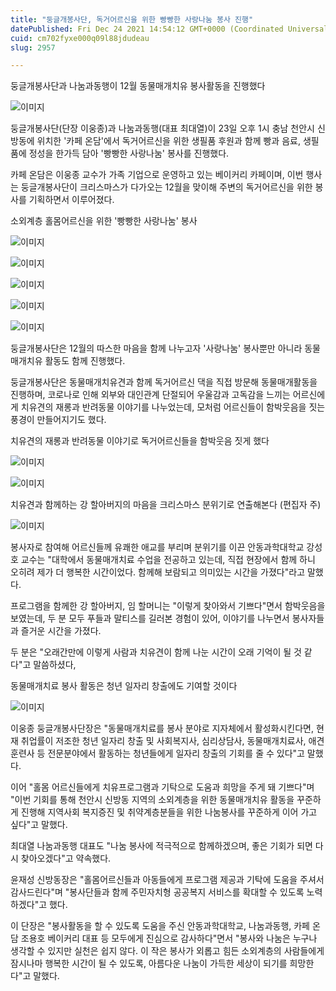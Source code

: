 ```yaml
---
title: "둥글개봉사단, 독거어르신을 위한 빵빵한 사랑나눔 봉사 진행"
datePublished: Fri Dec 24 2021 14:54:12 GMT+0000 (Coordinated Universal Time)
cuid: cm702fyxe000q09l88jdudeau
slug: 2957

---
```



둥글개봉사단과 나눔과동행이 12월 동물매개치유 봉사활동을 진행했다

![이미지](https://cdn.hashnode.com/res/hashnode/image/upload/v1739253167186/debbcd8b-ffa4-4b14-b60f-30adc0f41c72.jpeg)

둥글개봉사단(단장 이웅종)과 나눔과동행(대표 최대열)이 23일 오후 1시 충남 천안시 신방동에 위치한 '카페 온담'에서 독거어르신을 위한 생필품 후원과 함께 빵과 음료, 생필품에 정성을 한가득 담아 '빵빵한 사랑나눔' 봉사를 진행했다.

카페 온담은 이웅종 교수가 가족 기업으로 운영하고 있는 베이커리 카페이며, 이번 행사는 둥글개봉사단이 크리스마스가 다가오는 12월을 맞이해 주변의 독거어르신을 위한 봉사를 기획하면서 이루어졌다.

소외계층 홀몸어르신을 위한 '빵빵한 사랑나눔' 봉사

![이미지](https://cdn.hashnode.com/res/hashnode/image/upload/v1739253169405/36536a30-4539-480e-b64c-9fe3e0e64c48.jpeg)

![이미지](https://cdn.hashnode.com/res/hashnode/image/upload/v1739253172103/f143f8d5-3252-405a-ae30-59c7be6eee8f.jpeg)

![이미지](https://cdn.hashnode.com/res/hashnode/image/upload/v1739253174433/821da1fb-584d-4b9f-ac03-0261e0c527fd.jpeg)

![이미지](https://cdn.hashnode.com/res/hashnode/image/upload/v1739253176610/18cba0f7-2f3a-43ee-bf72-3b70b72fd380.jpeg)

![이미지](https://cdn.hashnode.com/res/hashnode/image/upload/v1739253179141/13127561-3398-409a-a7fe-0c2376d84b00.jpeg)

둥글개봉사단은 12월의 따스한 마음을 함께 나누고자 '사랑나눔' 봉사뿐만 아니라 동물매개치유 활동도 함께 진행했다.

둥글개봉사단은 동물매개치유견과 함께 독거어르신 댁을 직접 방문해 동물매개활동을 진행하며, 코로나로 인해 외부와 대인관계 단절되어 우울감과 고독감을 느끼는 어르신에게 치유견의 재롱과 반려동물 이야기를 나누었는데, 모처럼 어르신들이 함박웃음을 짓는 풍경이 만들어지기도 했다.

치유견의 재롱과 반려동물 이야기로 독거어르신들을 함박웃음 짓게 했다

![이미지](https://cdn.hashnode.com/res/hashnode/image/upload/v1739253181825/2a123d05-e291-45af-9e91-af3102b84435.jpeg)

![이미지](https://cdn.hashnode.com/res/hashnode/image/upload/v1739253184216/7c58a408-b0f9-4128-9de1-86e3a29386f9.jpeg)

치유견과 함께하는 강 할아버지의 마음을 크리스마스 분위기로 연출해본다 (편집자 주)

![이미지](https://cdn.hashnode.com/res/hashnode/image/upload/v1739253186545/b7eda3fe-f930-4af4-94a3-867837331cbe.png)

봉사자로 참여해 어르신들께 유쾌한 애교를 부리며 분위기를 이끈 안동과학대학교 강성호 교수는 "대학에서 동물매개치료 수업을 전공하고 있는데, 직접 현장에서 함께 하니 오히려 제가 더 행복한 시간이었다. 함께해 보람되고 의미있는 시간을 가졌다"라고 말했다.

프로그램을 함께한 강 할아버지, 임 할머니는 "이렇게 찾아와서 기쁘다"면서 함박웃음을 보였는데, 두 분 모두 푸들과 말티스를 길러본 경험이 있어, 이야기를 나누면서 봉사자들과 즐거운 시간을 가졌다.

두 분은 "오래간만에 이렇게 사람과 치유견이 함께 나눈 시간이 오래 기억이 될 것 같다"고 말씀하셨다,

동물매개치료 봉사 활동은 청년 일자리 창출에도 기여할 것이다

![이미지](https://cdn.hashnode.com/res/hashnode/image/upload/v1739253189112/f160067e-518c-4c69-a17d-f3418f5a80fe.jpeg)

이웅종 둥글개봉사단장은 "동물매개치료를 봉사 분야로 지자체에서 활성화시킨다면, 현재 취업률이 저조한 청년 일자리 창출 및 사회복지사, 심리상담사, 동물매개치료사, 애견훈련사 등 전문분야에서 활동하는 청년들에게 일자리 창출의 기회를 줄 수 있다"고 말했다.

이어 "홀몸 어르신들에게 치유프로그램과 기탁으로 도움과 희망을 주게 돼 기쁘다"며 "이번 기회를 통해 천안시 신방동 지역의 소외계층을 위한 동물매개치유 활동을 꾸준하게 진행해 지역사회 복지증진 및 취약계층분들을 위한 나눔봉사를 꾸준하게 이어 가고 싶다"고 말했다.

최대열 나눔과동행 대표도 "나눔 봉사에 적극적으로 함께하겠으며, 좋은 기회가 되면 다시 찾아오겠다"고 약속했다.

윤재성 신방동장은 "홀몸어르신들과 아동들에게 프로그램 제공과 기탁에 도움을 주셔서 감사드린다"며 "봉사단들과 함께 주민자치형 공공복지 서비스를 확대할 수 있도록 노력하겠다"고 했다.

이 단장은 "봉사활동을 할 수 있도록 도움을 주신 안동과학대학교, 나눔과동행, 카페 온담 조용호 베이커리 대표 등 모두에게 진심으로 감사하다"면서 "봉사와 나눔은 누구나 생각할 수 있지만 실천은 쉽지 않다. 이 작은 봉사가 외롭고 힘든 소외계층의 사람들에게 잠시나마 행복한 시간이 될 수 있도록, 아름다운 나눔이 가득한 세상이 되기를 희망한다"고 말했다.